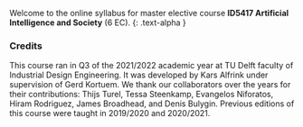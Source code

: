 Welcome to the online syllabus for master elective course **ID5417 Artificial Intelligence and Society** (6 EC).
{: .text-alpha }

### Credits
This course ran in Q3 of the 2021/2022 academic year at TU Delft faculty of Industrial Design Engineering.
It was developed by Kars Alfrink under supervision of Gerd Kortuem.
We thank our collaborators over the years for their contributions: Thijs Turel, Tessa Steenkamp, Evangelos Niforatos, Hiram Rodriguez, James Broadhead, and Denis Bulygin.
Previous editions of this course were taught in 2019/2020 and 2020/2021.